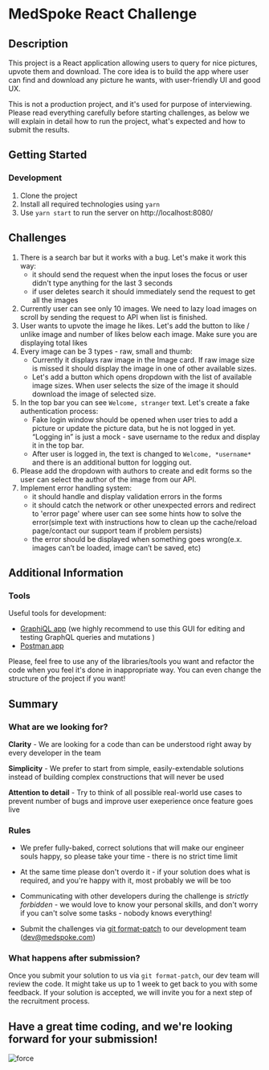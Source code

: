# MedSpoke React Challenge

## Description

This project is a React application allowing users to query for nice pictures, upvote them and download. The core idea is to build the app where user can find and download any picture he wants, with user-friendly UI and good UX.

This is not a production project, and it's used for purpose of interviewing. Please read everything carefully before starting challenges, as below we will explain in detail how to run the project, what's expected and how to submit the results.

## Getting Started

### Development

1. Clone the project
2. Install all required technologies using `yarn`
3. Use `yarn start` to run the server on http://localhost:8080/

## Challenges
1. There is a search bar but it works with a bug. Let's make it work this way:
   - it should send the request when the input loses the focus or user didn't type anything for the last 3 seconds
   - if user deletes search it should immediately send the request to get all the images
2. Currently user can see only 10 images. We need to lazy load images on scroll by sending the request to API when list is finished.
3. User wants to upvote the image he likes. Let's add the button to like / unlike image and number of likes below each image. Make sure you are displaying total likes
4. Every image can be 3 types - raw, small and thumb:
   - Currently it displays raw image in the Image card. If raw image size is missed it should display the image in one of other available sizes.
   - Let's add a button which opens dropdown with the list of available image sizes. When user selects the size of the image it should download the image of selected size.
5. In the top bar you can see `Welcome, stranger` text. Let's create a fake authentication process:
   - Fake login window should be opened when user tries to add a picture or update the picture data, but he is not logged in yet. “Logging in” is just a mock - save username to the redux and display it in the top bar.
   - After user is logged in, the text is changed to `Welcome, *username*` and there is an additional button for logging out.
6. Please add the dropdown with authors to create and edit forms so the user can select the author of the image from our API.
7. Implement error handling system:
   - it should handle and display validation errors in the forms
   - it should catch the network or other unexpected errors and redirect to 'error page' where user can see some hints how to solve the error(simple text with instructions how to clean up the cache/reload page/contact our support team if problem persists)
   - the error should be displayed when something goes wrong(e.x. images can’t be loaded, image can’t be saved, etc)

## Additional Information
### Tools

Useful tools for development:

- [GraphiQL app](https://electronjs.org/apps/graphiql) (we highly recommend to use this GUI for editing and testing GraphQL queries and mutations )
- [Postman app](https://www.getpostman.com/downloads/)

Please, feel free to use any of the libraries/tools you want and refactor the code when you feel it's done in inappropriate way. You can even change the structure of the project if you want!
## Summary

### What are we looking for?

**Clarity** - We are looking for a code than can be understood right away by every developer in the team

**Simplicity** - We prefer to start from simple, easily-extendable solutions instead of building complex constructions that will never be used

**Attention to detail** - Try to think of all possible real-world use cases to prevent number of bugs and improve user exeperience once feature goes live

### Rules

* We prefer fully-baked, correct solutions that will make our engineer souls happy, so please take your time - there is no strict time limit

* At the same time please don't overdo it - if your solution does what is required, and you're happy with it, most probably we will be too

* Communicating with other developers during the challenge is *strictly forbidden* - we would love to know your personal skills, and don't worry if you can't solve some tasks - nobody knows everything!

* Submit the challenges via [git format-patch](https://git-scm.com/docs/git-format-patch) to our development team (dev@medspoke.com)

### What happens after submission?

Once you submit your solution to us via `git format-patch`, our dev team will review the code. It might take us up to 1 week to get back to you with some feedback. If your solution is accepted, we will invite you for a next step of the recruitment process.

## Have a great time coding, and we're looking forward for your submission!

![force](https://media.giphy.com/media/l49JHz7kJvl6MCj3G/giphy.gif)
